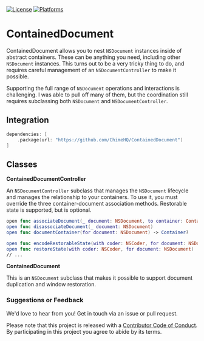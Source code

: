 [![License][license badge]][license]
[![Platforms][platforms badge]][platforms]

# ContainedDocument

ContainedDocument allows you to nest `NSDocument` instances inside of abstract containers. These can be anything you need, including other `NSDocument` instances. This turns out to be a very tricky thing to do, and requires careful management of an `NSDocumentController` to make it possible.

Supporting the full range of `NSDocument` operations and interactions is challenging. I was able to pull off many of them, but the coordination still requires subclassing both `NSDocument` and `NSDocumentController`. 

## Integration

```swift
dependencies: [
    .package(url: "https://github.com/ChimeHQ/ContainedDocument")
]
```

## Classes

**ContainedDocumentController**

An `NSDocumentController` subclass that manages the `NSDocument` lifecycle and manages the relationship to your containers. To use it, you must override the three container-document association methods. Restorable state is supported, but is optional.

```swift
open func associateDocument(_ document: NSDocument, to container: Container)
open func disassociateDocument(_ document: NSDocument)
open func documentContainer(for document: NSDocument) -> Container?

open func encodeRestorableState(with coder: NSCoder, for document: NSDocument)
open func restoreState(with coder: NSCoder, for document: NSDocument)
// ...
```

**ContainedDocument**

This is an `NSDocument` subclass that makes it possible to support document duplication and window restoration.

### Suggestions or Feedback

We'd love to hear from you! Get in touch via an issue or pull request.

Please note that this project is released with a [Contributor Code of Conduct](CODE_OF_CONDUCT.md). By participating in this project you agree to abide by its terms.

[license]: https://opensource.org/licenses/BSD-3-Clause
[license badge]: https://img.shields.io/github/license/ChimeHQ/ContainedDocument
[platforms]: https://swiftpackageindex.com/ChimeHQ/ContainedDocument
[platforms badge]: https://img.shields.io/endpoint?url=https%3A%2F%2Fswiftpackageindex.com%2Fapi%2Fpackages%2FChimeHQ%2FContainedDocument%2Fbadge%3Ftype%3Dplatforms

